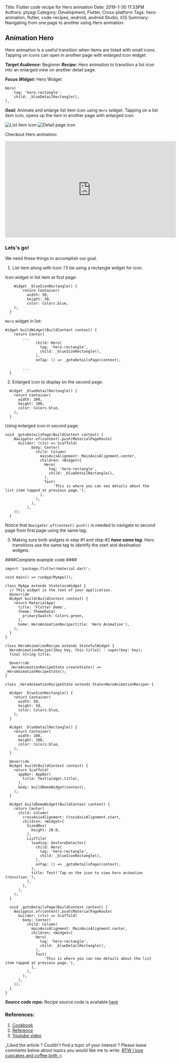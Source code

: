 Title: Flutter code recipe for Hero animation
Date: 2019-1-30 11:33PM
Authors: ptyagi
Category: Development, Flutter, Cross-platform
Tags: hero-animation, flutter, code-recipes, android, android Studio, iOS
Summary: Navigating from one page to another using Hero animation.

## Animation Hero

Hero animation is a useful transition when items are listed with small icons. Tapping on 
icons can open in another page with enlarged icon widget.

***Target Audience:*** Beginner
***Recipe:*** Hero animation to transition a list icon into an enlarged view on another detail page.

***Focus Widget:*** Hero Widget
```
Hero(
    tag: 'hero-rectangle', 
    child: _blueDetailRectangle(),
),
```

***Goal:*** Animate and enlarge list item icon using `Hero` widget. 
Tapping on a list item icon, opens up the item in another page with enlarged icon.

![List item icon]({attach}../../media/flutter/animationHero/1.png) 
![Detail page icon]({attach}../../media/flutter/animationHero/2.png)


Checkout Hero animation: 
<iframe width="560" height="315" src="https://www.youtube.com/embed/InhIo7HNU-I" frameborder="0" allow="accelerometer; autoplay; encrypted-media; gyroscope; picture-in-picture" allowfullscreen></iframe>

### Lets's go! ###

We need these things to accomplish our goal.
1. List item along with Icon: I'll be using a rectangle widget for icon.

Icon widget in list item at first page:

```
    Widget _blueIconRectangle() {
        return Container(
          width: 50,
          height: 50,
          color: Colors.blue,
    );
  }
```  
`Hero` widget in list:
```
Widget buildWidget(BuildContext context) {
    return Center(
        ...
              child: Hero(
                tag: 'hero-rectangle',
                child: _blueIconRectangle(),
              ),
              onTap: () => _gotoDetailsPage(context),
            
        ...
  }
```
2. Enlarged icon to display on the second page.

```
  Widget _blueDetailRectangle() {
    return Container(
      width: 200,
      height: 200,
      color: Colors.blue,
    );
  }
```
Using enlarged icon in second page:

```
void _gotoDetailsPage(BuildContext context) {
    Navigator.of(context).push(MaterialPageRoute(
      builder: (ctx) => Scaffold(
            body: Center(
              child: Column(
                mainAxisAlignment: MainAxisAlignment.center,
                children: <Widget>[
                  Hero(
                    tag: 'hero-rectangle',
                    child: _blueDetailRectangle(),
                  ),
                  Text(
                      'This is where you can see details about the list item tapped at previous page.'),
                ],
              ),
            ),
          ),
    ));
  }
```
Notice that `Navigator.of(context).push()` is needed to navigate to second page from first page
using the same tag. 

3. Making sure both widgets in step #1 and step #2 ***have same tag***. 
Hero transitions use the same tag to identify the start and destination widgets.


####Complete example code ####
```
import 'package:flutter/material.dart';

void main() => runApp(MyApp());

class MyApp extends StatelessWidget {
  // This widget is the root of your application.
  @override
  Widget build(BuildContext context) {
    return MaterialApp(
      title: 'Flutter Demo',
      theme: ThemeData(
        primarySwatch: Colors.green,
      ),
      home: HeroAnimationRecipe(title: 'Hero Animation'),
    );
  }
}

class HeroAnimationRecipe extends StatefulWidget {
  HeroAnimationRecipe({Key key, this.title}) : super(key: key);
  final String title;

  @override
  _HeroAnimationRecipeState createState() => _HeroAnimationRecipeState();
}

class _HeroAnimationRecipeState extends State<HeroAnimationRecipe> {

  Widget _blueIconRectangle() {
    return Container(
      width: 50,
      height: 50,
      color: Colors.blue,
    );
  }

  Widget _blueDetailRectangle() {
    return Container(
      width: 200,
      height: 200,
      color: Colors.blue,
    );
  }

  @override
  Widget build(BuildContext context) {
    return Scaffold(
      appBar: AppBar(
        title: Text(widget.title),
      ),
      body: buildDemoWidget(context),
    );
  }

  Widget buildDemoWidget(BuildContext context) {
    return Center(
      child: Column(
        crossAxisAlignment: CrossAxisAlignment.start,
        children: <Widget>[
          SizedBox(
            height: 20.0,
          ),
          ListTile(
            leading: GestureDetector(
              child: Hero(
                tag: 'hero-rectangle',
                child: _blueIconRectangle(),
              ),
              onTap: () => _gotoDetailsPage(context),
            ),
            title: Text('Tap on the icon to view hero animation transition.'),
          ),
        ],
      ),
    );
  }

  void _gotoDetailsPage(BuildContext context) {
    Navigator.of(context).push(MaterialPageRoute(
      builder: (ctx) => Scaffold(
        body: Center(
          child: Column(
            mainAxisAlignment: MainAxisAlignment.center,
            children: <Widget>[
              Hero(
                tag: 'hero-rectangle',
                child: _blueDetailRectangle(),
              ),
              Text(
                  'This is where you can see details about the list item tapped at previous page.'),
            ],
          ),
        ),
      ),
    ));
  }
}

```
***Source code repo:*** 
Recipe source code is available [here](https://github.com/ptyagicodecamp/flutter_cookbook/tree/master/flutter_hero_animation)


### References: ###
1. [Cookbook](https://flutter.io/docs/development/ui/animations/hero-animations)
2. [Reference](https://flutterbyexample.com/hero-transition)
3. [Youtube video](https://www.youtube.com/watch?v=Be9UH1kXFDw)

_Liked the article ?
Couldn't find a topic of your interest ? Please leave comments below about topics you would like me to write.
[BTW I love cupcakes and coffee both :)](https://www.paypal.me/pritya)